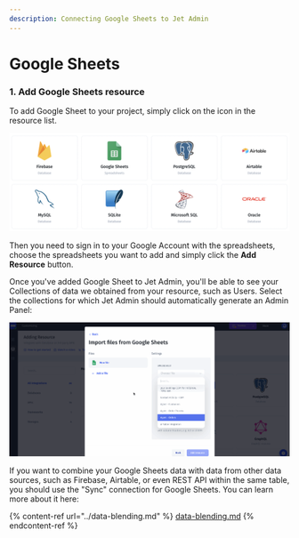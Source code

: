 ```yaml
---
description: Connecting Google Sheets to Jet Admin
---
```


# Google Sheets

### 1. Add Google Sheets resource

To add Google Sheet to your project, simply click on the icon in the resource list.

![](<../../.gitbook/assets/image (816).png>)

Then you need to sign in to your Google Account with the spreadsheets, choose the spreadsheets you want to add and simply click the **Add Resource** button.&#x20;

Once you've added Google Sheet to Jet Admin, you'll be able to see your Collections of data we obtained from your resource, such as Users. Select the collections for which Jet Admin should automatically generate an Admin Panel:

![](../../.gitbook/assets/testgif16.gif)

If you want to combine your Google Sheets data with data from other data sources, such as Firebase, Airtable, or even REST API within the same table, you should use the "Sync" connection for Google Sheets. You can learn more about it here:

{% content-ref url="../data-blending.md" %}
[data-blending.md](../data-blending.md)
{% endcontent-ref %}
